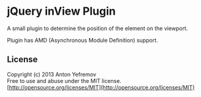 # jQuery inView Plugin

A small plugin to determine the position of the element on the viewport.  

Plugin has AMD (Asynchronous Module Definition) support.

## License

Copyright (c) 2013 Anton Yefremov  
Free to use and abuse under the MIT license.  
[http://opensource.org/licenses/MIT](http://opensource.org/licenses/MIT)
